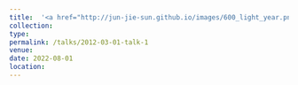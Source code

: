 ```yaml
---
title:  '<a href="http://jun-jie-sun.github.io/images/600_light_year.png" style="color: teal;">1. National-level: Third Prize in “600 LIGHT YEAR" the 15th National University Student Social Practice and Science Contest on Energy Saving & Emission Reduction </a>'
collection: 
type:
permalink: /talks/2012-03-01-talk-1
venue: 
date: 2022-08-01
location: 
---
```

